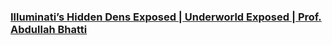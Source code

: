 ### [Illuminati’s Hidden Dens Exposed | Underworld Exposed | Prof. Abdullah Bhatti](https://www.youtube.com/watch?v=Au34b_KfoJY)
